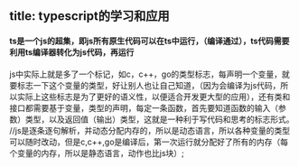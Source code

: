 title:  typescript的学习和应用
-------
#### ts是一个js的超集，即js所有原生代码可以在ts中运行，（编译通过），ts代码需要利用ts编译器转化为js代码，再运行

js中实际上就是多了一个标记，如c，c++，go的类型标志，每声明一个变量，就要标志一下这个变量的类型，好让别人也让自己知道，（因为会编译为js代码，所以实际上这些标志是为了更好的语义性，以便适合开发更大型的应用），还有类和接口都需要基于变量，类型的声明，每定一条函数，首先要知道函数的输入（参数）类型，以及返回值（输出）类型，这就是一种利于写代码和思考的标志形式。
//js是逐条逐句解析，并动态分配内存的，所以是动态语言，所以各种变量的类型可以随时改动，但是c,c++,go是编译后，第一次运行就分配好了所有的内存（每个变量的内存，所以是静态语言，动作也比js块）;
